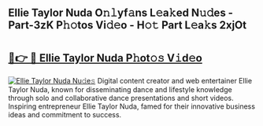 ## Ellie Taylor Nuda O𝚗𝚕yf𝚊ns L𝚎a𝚔ed N𝚞𝚍es - Part-3zK P𝚑𝚘tos Vi𝚍𝚎o - H𝚘𝚝 Part L𝚎a𝚔s 2xjOt

# <h2><a href="http://kfd4x8p.oniu.top/?m=Ellie+Taylor+Nuda">🔗👉 🔴 Ellie Taylor Nuda P𝚑ot𝚘𝚜 V𝚒d𝚎o</a></h2>

[![Ellie Taylor Nuda Nu𝚍e𝚜](https://i.imgur.com/0qMVB7G.gif)](http://kfd4x8p.oniu.top/?m=Ellie+Taylor+Nuda)
Digital content creator and web entertainer Ellie Taylor Nuda, known for disseminating dance and lifestyle knowledge through solo and collaborative dance presentations and short videos. Inspiring entrepreneur Ellie Taylor Nuda, famed for their innovative business ideas and commitment to success.  
